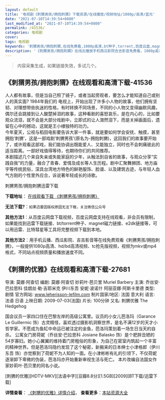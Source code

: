 ```yaml
---
layout: default
title: '电视剧《刺猬男孩/拥抱刺猬》下载资源/在线播放/视频地址/1080p/高清/蓝光'
date: "2021-07-10T14:39:54+0800"
last_modified_at: "2021-07-10T14:39:54+0800"
permalink: /41536/
categories: 电视剧
cover:
tags: 电视剧
keywords: '刺猬男孩/拥抱刺猬,在线免费看,1080p高清,bt种子,torrent,百度云盘,magnet,磁力链,迅雷下载资源'
description: '《刺猬男孩/拥抱刺猬》在线云播放手机西瓜影院吉吉影音免费看，1080p高清bd/hd未删减完整版和tc抢先枪版，mkv/mp4格式，附带bt/torrent种子、magnet/磁力链、百度云盘、网盘资源迅雷下载链接'
---
```


>内容采集生成，如果链接失效，多试几个。


## 《刺猬男孩/拥抱刺猬》在线观看和高清下载-41536

人人都有故事，但是当自己照了镜子，或者当起旁观者，要怎么才能知道自己或别人的真实面? 1984年我们的 电视上，开始出现了许多小人物的故事，他们拥有坚韧、对理想带些执迷的性格，有时转换不同场景，不同的小人物又变得幽默风趣，偶尔还会跳接到让人酸楚掉泪的故事，这种看剧的喜怒哀乐，是在内心的，比如要观众流泪，就不会是大部分戏剧中，立即式的让人潸然泪下，而是关掉画面后，遗留在心中的撼动，这就是王小棣独特的功力。<br />今年夏天，公视与稻田电影要告诉大家一件事，就是要如何学会安抚、触摸，甚至拥抱‘刺猬’，这是一部戏剧&lsquo;刺猬男孩’(原名为-拥抱刺猬)，这回我们的故事要开始了，或许观看这部戏，我们能协调出既能爱人、又能独立，同时也不会刺痛彼此的适当距离。一部好戏值得等待，也期待你们的共同推荐。<br />本剧描述几个来自失亲或失能家庭的少年，从触法到自省的故事，与观众分享“实践自我”的力量，融合了青春、爱情及成长等人生历程。剧中汇聚舞狮团、地方庙宇等传统民俗，深具台湾地方特色的鲜艳服饰、脸谱、以及建筑古迹，与年轻人血气方刚的个性里外应合，诉说著年轻成长的诗歌。</p>


刺猬男孩/拥抱刺猬迅雷下载

**下载地址**： [在线观看下载 《刺猬男孩/拥抱刺猬》](https://www.993dy.com//vod-detail-id-10740.html) 


**无法下载?**：`如果迅雷因版权原因无法下载，关注微信公众号 `

**其他方法1**：从百度云网盘下载视频，百度云网盘支持在线观看，非会员有限制，如果能找到迅雷下载链接、bt/torrent种子、magnet磁力链接、e2dk链接等，可以用迅雷、比特彗星等工具将完整视频下载到本地。

**其他方法2**：用手机云播、西瓜影院、吉吉影音等在线免费观看《刺猬男孩/拥抱刺猬》，一般提供1080p高清、hd/bd高清视频、tc抢先版视频，视频为mkv或mp4格式，不同站点视频质量和播放速度不同。


## 《刺猬的优雅》在线观看和高清下载-27681

导演: 莫娜·阿查切 编剧: 莫娜·阿查切 妙莉叶·芭贝里 Muriel Barbery 主演: 乔丝安·巴拉思科 佳朗丝·勒·吉耶米克 伊川东吾 安妮·波诺什 阿丽亚娜·阿斯卡里德 类型: 剧情 官方网站: www.leherisson-lefilm.com 制片国家/地区: 法国 意大利 语言: 法语 日语 上映日期: 2009-07-03(法国) 片长: 100分钟 又名: 刺猬优雅 The Hedgehog

国会议员一家四口住在巴黎左岸的高级公寓里。议员的小女儿芭洛玛（Garance Le Guillermic 饰）古灵精怪，喜欢透过摄影机洞察世界，是名不满12岁的天才小哲学家。不愿成为鱼缸中命运已被注定的金鱼，芭洛玛策划着一场生日当天的自杀。 公寓女门房荷妮（乔丝安·巴拉思科 Josiane Balasko 饰）是个肥胖丑陋的54岁寡妇。她小心翼翼的维持着门房粗俗的形象，为自己在密室内筑起一个丰富的精神世界。但是芭洛玛隐约发现了这个秘密，新搬来的日本绅士小津格郎（伊川东吾 饰）亦觉察到了荷妮不为人知的一面。在小津彬彬有礼的引领下，不仅荷妮逐渐卸下卑微的伪装，芭洛玛亦开始重新审视生活与死亡。 本片改编自法国女作家妙莉叶·芭贝里的同名小说。


[刺猬的优雅][HDTV-MKV][法语中字][豆瓣8.8分][1.5GB][2009][BT下载/迅雷下载]

**详情查看**： [《刺猬的优雅》详情介绍](/movie/27681/)， **查看更多**：[本站资源大全](/movie/t/all/)

